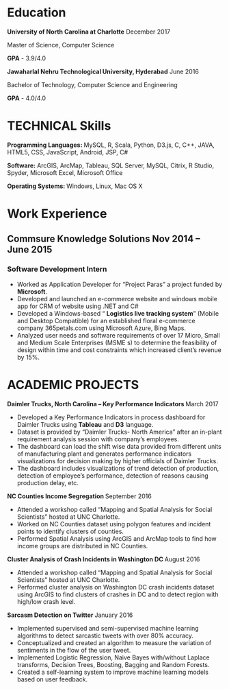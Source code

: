 <h1>
    Education
</h1>
<p>
    <strong>University of North Carolina at Charlotte</strong>
    December 2017
</p>
<p>
    Master of Science, Computer Science
</p>
<p>
    <strong>GPA</strong>
    - 3.9/4.0
</p>
<p>
    <strong>Jawaharlal Nehru Technological University, Hyderabad</strong>
    June 2016
</p>
<p>
    Bachelor of Technology, Computer Science and Engineering
</p>
<p>
    <strong>GPA</strong>
    - 4.0/4.0
</p>
<h1>
    TECHNICAL Skills
</h1>
<p>
    <strong>Programming Languages: </strong>
    MySQL, R, Scala, Python, D3.js,<strong> </strong>C, C++, JAVA, HTML5, CSS,
    JavaScript, Android, JSP, C#
</p>
<p>
    <strong>Software: </strong>
    ArcGIS, ArcMap, Tableau, SQL Server, MySQL, Citrix, R Studio, Spyder,
    Microsoft Excel, Microsoft Office
</p>
<p>
    <strong>Operating Systems: </strong>
    Windows, Linux, Mac OS X
</p>
<h1>
    Work Experience
</h1>
<h2>
    Commsure Knowledge Solutions Nov 2014 – June 2015
</h2>
<h3>
    Software Development Intern
</h3>
<ul>
    <li>
Worked as Application Developer for “Project Paras” a project funded by        <strong>Microsoft</strong>.
    </li>
    <li>
        Developed and launched an e-commerce website and windows mobile app for
        CRM of website using .NET and C#
    </li>
    <li>
Developed a Windows-based “        <strong>Logistics live tracking system</strong>” (Mobile and Desktop
        Compatible) for an established floral e-commerce company 365petals.com
        using Microsoft Azure, Bing Maps.
    </li>
    <li>
        Analyzed user needs and software requirements of over 17 Micro, Small
        and Medium Scale Enterprises (MSME s) to determine the feasibility of
        design within time and cost constraints which increased client’s
        revenue by 15%.
    </li>
</ul>
<h1>
    ACADEMIC PROJECTS
</h1>
<p>
    <strong>
        Daimler Trucks, North Carolina – Key Performance Indicators
    </strong>
    March 2017
</p>
<ul>
    <li>
        Developed a Key Performance Indicators in process dashboard for Daimler
Trucks using <strong>Tableau</strong> and <strong>D3</strong> language.        <strong></strong>
    </li>
    <li>
        Dataset is provided by “Daimler Trucks- North America” after an
in-plant requirement analysis session with company’s employees.        <strong></strong>
    </li>
    <li>
        The dashboard can load the shift wise data provided from different
        units of manufacturing plant and generates performance indicators
        visualizations for decision making by higher officials of Daimler
        Trucks.<strong></strong>
    </li>
    <li>
        The dashboard includes visualizations of trend detection of production,
        detection of employee’s performance, detection of reasons causing
        production delay, etc.<strong></strong>
    </li>
</ul>
<p>
    <strong>NC Counties Income Segregation </strong>
    September 2016
</p>
<ul>
    <li>
        Attended a workshop called “Mapping and Spatial Analysis for Social
        Scientists” hosted at UNC Charlotte.
    </li>
    <li>
        Worked on NC Counties dataset using polygon features and incident
        points to identify clusters of counties.
    </li>
    <li>
        Performed Spatial Analysis using ArcGIS and ArcMap tools to find how
        income groups are distributed in NC Counties.
    </li>
</ul>
<p>
    <strong>Cluster Analysis of Crash Incidents in Washington DC </strong>
    August 2016
</p>
<ul>
    <li>
        Attended a workshop called “Mapping and Spatial Analysis for Social
        Scientists” hosted at UNC Charlotte.
    </li>
    <li>
        Performed cluster analysis on Washington DC crash incidents dataset
        using ArcGIS to find clusters of crashes in DC and to detect region
        with high/low crash level.<strong></strong>
    </li>
</ul>
<p>
    <strong>Sarcasm Detection on Twitter </strong>
    January 2016
</p>
<ul>
    <li>
        Implemented supervised and semi-supervised machine learning algorithms
        to detect sarcastic tweets with over 80% accuracy.
    </li>
    <li>
        Conceptualized and created an algorithm to measure the variation of
        sentiments in the flow of the user tweet.
    </li>
    <li>
        Implemented Logistic Regression, Naive Bayes with/without Laplace
        transforms, Decision Trees, Boosting, Bagging and Random Forests.
    </li>
    <li>
        Created a self-learning system to improve machine learning models based
        on user feedback.
    </li>
</ul>
